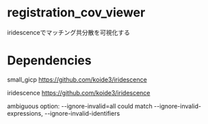 # registration_cov_viewer
iridescenceでマッチング共分散を可視化する

# Dependencies
small_gicp https://github.com/koide3/iridescence

iridescence https://github.com/koide3/iridescence

ambiguous option: --ignore-invalid=all could match --ignore-invalid-expressions, --ignore-invalid-identifiers
